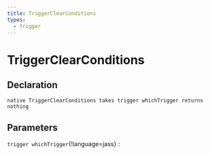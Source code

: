 ```yaml
---
title: TriggerClearConditions
types:
  - trigger
---
```


# TriggerClearConditions

## Declaration

```jass
native TriggerClearConditions takes trigger whichTrigger returns nothing
```

## Parameters
`trigger whichTrigger`{!language=jass}
: 
